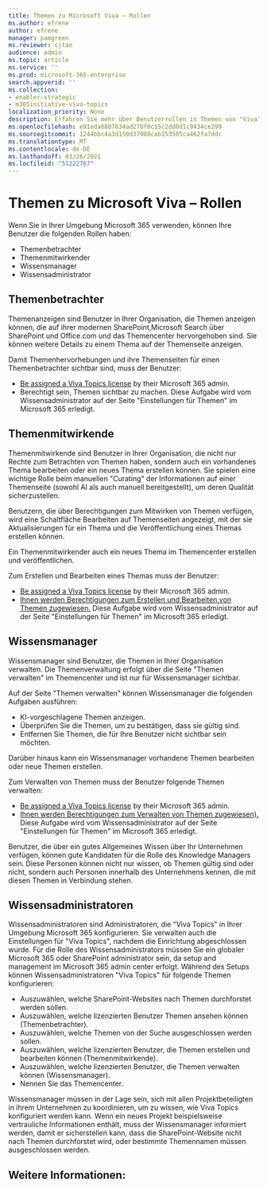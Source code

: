```yaml
---
title: Themen zu Microsoft Viva – Rollen
ms.author: efrene
author: efrene
manager: pamgreen
ms.reviewer: cjtan
audience: admin
ms.topic: article
ms.service: ''
ms.prod: microsoft-365-enterprise
search.appverid: ''
ms.collection:
- enabler-strategic
- m365initiative-viva-topics
localization_priority: None
description: Erfahren Sie mehr über Benutzerrollen in Themen von "Viva".
ms.openlocfilehash: e91eda6807634ad27bf6c15c2dd0d1c9434ce299
ms.sourcegitcommit: 1244bbc4a3d150d37980cab153505ca462fa7ddc
ms.translationtype: MT
ms.contentlocale: de-DE
ms.lasthandoff: 03/26/2021
ms.locfileid: "51222767"
---
```

# <a name="microsoft-viva-topics-roles"></a>Themen zu Microsoft Viva – Rollen 

Wenn Sie in Ihrer Umgebung Microsoft 365 verwenden, können Ihre Benutzer die folgenden Rollen haben:
-   Themenbetrachter
-   Themenmitwirkender
-   Wissensmanager
-   Wissensadministrator

## <a name="topic-viewer"></a>Themenbetrachter

Themenanzeigen sind Benutzer in Ihrer Organisation, die Themen anzeigen können, die auf ihrer modernen SharePoint,Microsoft Search über SharePoint und Office.com und das Themencenter hervorgehoben sind. Sie können weitere Details zu einem Thema auf der Themenseite anzeigen. 

Damit Themenhervorhebungen und ihre Themenseiten für einen Themenbetrachter sichtbar sind, muss der Benutzer:
-   [Be assigned a Viva Topics license](./set-up-topic-experiences.md#assign-licenses) by their Microsoft 365 admin.
-   Berechtigt sein, Themen sichtbar zu machen. Diese Aufgabe wird vom Wissensadministrator auf der Seite "Einstellungen für Themen" im Microsoft 365 erledigt.


## <a name="topic-contributors"></a>Themenmitwirkende

Themenmitwirkende sind Benutzer in Ihrer Organisation, die nicht nur Rechte zum Betrachten von Themen haben, sondern auch ein vorhandenes Thema bearbeiten oder ein neues Thema erstellen können. Sie spielen eine wichtige Rolle beim manuellen "Curating" der Informationen auf einer Themenseite (sowohl AI als auch manuell bereitgestellt), um deren Qualität sicherzustellen.

Benutzern, die über Berechtigungen  zum Mitwirken von Themen verfügen, wird eine Schaltfläche Bearbeiten auf Themenseiten angezeigt, mit der sie Aktualisierungen für ein Thema und die Veröffentlichung eines Themas erstellen können.

Ein Themenmitwirkender auch ein neues Thema im Themencenter erstellen und veröffentlichen.

Zum Erstellen und Bearbeiten eines Themas muss der Benutzer:

-   [Be assigned a Viva Topics license](./set-up-topic-experiences.md#assign-licenses) by their Microsoft 365 admin.
-   [Ihnen werden Berechtigungen zum Erstellen und Bearbeiten von Themen zugewiesen.](./topic-experiences-user-permissions.md) Diese Aufgabe wird vom Wissensadministrator auf der Seite "Einstellungen für Themen" im Microsoft 365 erledigt.

## <a name="knowledge-managers"></a>Wissensmanager

Wissensmanager sind Benutzer, die Themen in Ihrer Organisation verwalten.  Die Themenverwaltung erfolgt über die Seite "Themen verwalten" im Themencenter und ist nur für Wissensmanager sichtbar.

Auf der Seite "Themen verwalten" können Wissensmanager die folgenden Aufgaben ausführen:
-   KI-vorgeschlagene Themen anzeigen.
-   Überprüfen Sie die Themen, um zu bestätigen, dass sie gültig sind.
-   Entfernen Sie Themen, die für Ihre Benutzer nicht sichtbar sein möchten.

Darüber hinaus kann ein Wissensmanager vorhandene Themen bearbeiten oder neue Themen erstellen.

Zum Verwalten von Themen muss der Benutzer folgende Themen verwalten:
-   [Be assigned a Viva Topics license](./set-up-topic-experiences.md#assign-licenses) by their Microsoft 365 admin.
-   [Ihnen werden Berechtigungen zum Verwalten von Themen zugewiesen).](./topic-experiences-user-permissions.md) Diese Aufgabe wird vom Wissensadministrator auf der Seite "Einstellungen für Themen" im Microsoft 365 erledigt.

Benutzer, die über ein gutes Allgemeines Wissen über Ihr Unternehmen verfügen, können gute Kandidaten für die Rolle des Knowledge Managers sein. Diese Personen können nicht nur wissen, ob Themen gültig sind oder nicht, sondern auch Personen innerhalb des Unternehmens kennen, die mit diesen Themen in Verbindung stehen.


## <a name="knowledge-admins"></a>Wissensadministratoren

Wissensadministratoren sind Administratoren, die "Viva Topics" in Ihrer Umgebung Microsoft 365 konfigurieren. Sie verwalten auch die Einstellungen für "Viva Topics", nachdem die Einrichtung abgeschlossen wurde. Für die Rolle des Wissensadministrators müssen Sie ein globaler Microsoft 365 oder SharePoint administrator sein, da setup and management im Microsoft 365 admin center erfolgt.
Während des Setups können Wissensadministratoren "Viva Topics" für folgende Themen konfigurieren:

-   Auszuwählen, welche SharePoint-Websites nach Themen durchforstet werden sollen.
-   Auszuwählen, welche lizenzierten Benutzer Themen ansehen können (Themenbetrachter).
-   Auszuwählen, welche Themen von der Suche ausgeschlossen werden sollen.
-   Auszuwählen, welche lizenzierten Benutzer, die Themen erstellen und bearbeiten können (Themenmitwirkende).
-   Auszuwählen, welche lizenzierten Benutzer, die Themen verwalten können (Wissensmanager).
-   Nennen Sie das Themencenter.

Wissensmanager müssen in der Lage sein, sich mit allen Projektbeteiligten in ihrem Unternehmen zu koordinieren, um zu wissen, wie Viva Topics konfiguriert werden kann. Wenn ein neues Projekt beispielsweise vertrauliche Informationen enthält, muss der Wissensmanager informiert werden, damit er sicherstellen kann, dass die SharePoint-Website nicht nach Themen durchforstet wird, oder bestimmte Themennamen müssen ausgeschlossen werden.


## <a name="see-also"></a>Weitere Informationen:
